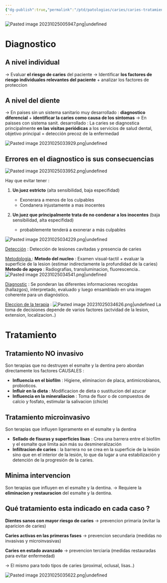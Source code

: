 ```yaml
---
{"dg-publish":true,"permalink":"/ptd/patologias/caries/caries-tratamiento/"}
---
```



![Pasted image 20231025005947.png|undefined](/img/user/Cirugia%20Bucal%20I/Medias/Pasted%20image%2020231025005947.png)

# Diagnostico

## A nivel individual
→ Evaluar **el riesgo de caries** del paciente
→ Identificar **los factores de riesgo individuales relevantes del paciente** + analizar los factores de proteccion

## A nivel del diente
→ En paises sin un sistema sanitario muy desarrollado : **diagnostico diferencial** + **identificar la caries como causa de los sintomas**
→ En paisses con sistema sanit. desarrollado : La caries se diagnostica principalmente **en las visitas periódicas** a los servicios de salud dental, objetivo principal = detección precoz de la enfermedad

![Pasted image 20231025033929.png|undefined](/img/user/Cirugia%20Bucal%20I/Medias/Pasted%20image%2020231025033929.png)

## Errores en el diagnostico is sus consecuencias
![Pasted image 20231025033952.png|undefined](/img/user/Cirugia%20Bucal%20I/Medias/Pasted%20image%2020231025033952.png)

Hay que evitar tener : 

1. **Un juez estricto** (alta sensibilidad, baja especifidad)
	- Exonerara a menos de los culpables
	- Condanera injustamente a mas inocentes

2. **Un juez que principalmente trata de no condenar a los inocentes** (baja sensibilidad, alta especifidad)
	- probablemente tenderá a exonerar a más culpables

![Pasted image 20231025034229.png|undefined](/img/user/Cirugia%20Bucal%20I/Medias/Pasted%20image%2020231025034229.png)

<u>Detección</u> : 
	Detección de lesiones cavitadas y presencia de caries 

<u>Metodologia </u> : 
	**Metodo del nucleo** : Examen visual-tactil + evaluar la superficie de la lesion (estimar indirectamente la profundidad de la caries)
	**Metodo de apoyo** : Radiografias, transiluminacion, fluorescencia..
	![Pasted image 20231025034541.png|undefined](/img/user/Cirugia%20Bucal%20I/Medias/Pasted%20image%2020231025034541.png)

<u>Diagnostic</u> :
	Se ponderan las diferentes informaciones recogidas (hallazgos), interpretado, evaluado y luego ensamblado en una imagen coherente para un diagnóstico.

<u>Eleccion de la terapia</u> :
	![Pasted image 20231025034626.png|undefined](/img/user/Cirugia%20Bucal%20I/Medias/Pasted%20image%2020231025034626.png)
	La toma de decisiones depende de varios factores (actvidad de la lesion, extension, localizacion..)

# Tratamiento 

## Tratamiento NO invasivo

Son terapias que no destruyen el esmalte y la dentina pero abordan directamente los factores CAUSALES : 
- **Influencia en el biofilm** : Higiene, eliminacion de placa, antimicrobianos, probioticos.
- **Influir en la dieta** : Modificacion de dieta o sustitucion del azucar
- **Influencia en la mineraliacion** : Toma de fluor o de compuestos de calcio y fosfato, estimular la salivacion (chicle)

## Tratamiento microinvasivo

Son terapias que influyen ligeramente en el esmalte y la dentina
- **Sellado de fisuras y superficies lisas** : Crea una barrera entre el biofilm y el esmalte que limita aún más su desmineralización
- **Infiltracion de caries** : la barrera no se crea en la superficie de la lesión sino que en el interior de la lesión, lo que da lugar a una estabilización y detención de la progresión de la caries.

## Minima intervencion

Son terapias que influyen en el esmalte y la dentina.
→ Requiere la **eliminacion y restauracion** del esmalte y la dentina.

## Qué tratamiento esta indicado en cada caso ?

**Dientes sanos con mayor riesgo de caries** → prevencion primaria (evitar la aparicion de caries)

**Caries activas en las primeras fases** → prevencion secundaria (medidas no invasivas y microinvasivas)

**Caries en estado avanzado** → prevencion terciaria (medidas restauradas para evitar enfermedad)

→ El mismo para todo tipos de caries (proximal, oclusal, lisas..)


 

![Pasted image 20231025035622.png|undefined](/img/user/Cirugia%20Bucal%20I/Medias/Pasted%20image%2020231025035622.png)
